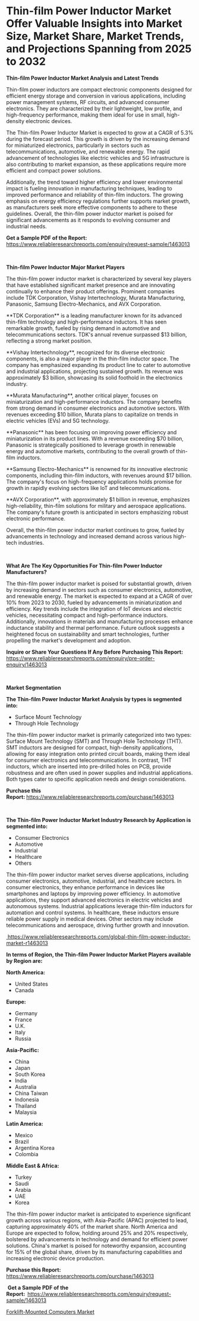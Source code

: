 <p><h1>Thin-film Power Inductor Market Offer Valuable Insights into Market Size, Market Share, Market Trends, and Projections Spanning from 2025 to 2032</h1></p><p><strong>Thin-film Power Inductor Market Analysis and Latest Trends</strong></p>
<p><p>Thin-film power inductors are compact electronic components designed for efficient energy storage and conversion in various applications, including power management systems, RF circuits, and advanced consumer electronics. They are characterized by their lightweight, low profile, and high-frequency performance, making them ideal for use in small, high-density electronic devices.</p><p>The Thin-film Power Inductor Market is expected to grow at a CAGR of 5.3% during the forecast period. This growth is driven by the increasing demand for miniaturized electronics, particularly in sectors such as telecommunications, automotive, and renewable energy. The rapid advancement of technologies like electric vehicles and 5G infrastructure is also contributing to market expansion, as these applications require more efficient and compact power solutions.</p><p>Additionally, the trend toward higher efficiency and lower environmental impact is fueling innovation in manufacturing techniques, leading to improved performance and reliability of thin-film inductors. The growing emphasis on energy efficiency regulations further supports market growth, as manufacturers seek more effective components to adhere to these guidelines. Overall, the thin-film power inductor market is poised for significant advancements as it responds to evolving consumer and industrial needs.</p></p>
<p><strong>Get a Sample PDF of the Report:&nbsp;</strong> <a href="https://www.reliableresearchreports.com/enquiry/request-sample/1463013?utm_campaign=2187&utm_medium=2&utm_source=Github&utm_content=ia&utm_term=13022025&utm_id=thin-film-power-inductor">https://www.reliableresearchreports.com/enquiry/request-sample/1463013</a></p>
<p>&nbsp;</p>
<p><strong>Thin-film Power Inductor Major Market Players</strong></p>
<p><p>The thin-film power inductor market is characterized by several key players that have established significant market presence and are innovating continually to enhance their product offerings. Prominent companies include TDK Corporation, Vishay Intertechnology, Murata Manufacturing, Panasonic, Samsung Electro-Mechanics, and AVX Corporation.</p><p>**TDK Corporation** is a leading manufacturer known for its advanced thin-film technology and high-performance inductors. It has seen remarkable growth, fueled by rising demand in automotive and telecommunications sectors. TDK's annual revenue surpassed $13 billion, reflecting a strong market position.</p><p>**Vishay Intertechnology**, recognized for its diverse electronic components, is also a major player in the thin-film inductor space. The company has emphasized expanding its product line to cater to automotive and industrial applications, projecting sustained growth. Its revenue was approximately $3 billion, showcasing its solid foothold in the electronics industry.</p><p>**Murata Manufacturing**, another critical player, focuses on miniaturization and high-performance inductors. The company benefits from strong demand in consumer electronics and automotive sectors. With revenues exceeding $10 billion, Murata plans to capitalize on trends in electric vehicles (EVs) and 5G technology.</p><p>**Panasonic** has been focusing on improving power efficiency and miniaturization in its product lines. With a revenue exceeding $70 billion, Panasonic is strategically positioned to leverage growth in renewable energy and automotive markets, contributing to the overall growth of thin-film inductors.</p><p>**Samsung Electro-Mechanics** is renowned for its innovative electronic components, including thin-film inductors, with revenues around $17 billion. The company's focus on high-frequency applications holds promise for growth in rapidly evolving sectors like IoT and telecommunications.</p><p>**AVX Corporation**, with approximately $1 billion in revenue, emphasizes high-reliability, thin-film solutions for military and aerospace applications. The company's future growth is anticipated in sectors emphasizing robust electronic performance. </p><p>Overall, the thin-film power inductor market continues to grow, fueled by advancements in technology and increased demand across various high-tech industries.</p></p>
<p>&nbsp;</p>
<p><strong>What Are The Key Opportunities For Thin-film Power Inductor Manufacturers?</strong></p>
<p><p>The thin-film power inductor market is poised for substantial growth, driven by increasing demand in sectors such as consumer electronics, automotive, and renewable energy. The market is expected to expand at a CAGR of over 10% from 2023 to 2030, fueled by advancements in miniaturization and efficiency. Key trends include the integration of IoT devices and electric vehicles, necessitating compact and high-performance inductors. Additionally, innovations in materials and manufacturing processes enhance inductance stability and thermal performance. Future outlook suggests a heightened focus on sustainability and smart technologies, further propelling the market's development and adoption.</p></p>
<p><strong>Inquire or Share Your Questions If Any Before Purchasing This Report:</strong> <a href="https://www.reliableresearchreports.com/enquiry/pre-order-enquiry/1463013?utm_campaign=2187&utm_medium=2&utm_source=Github&utm_content=ia&utm_term=13022025&utm_id=thin-film-power-inductor">https://www.reliableresearchreports.com/enquiry/pre-order-enquiry/1463013</a></p>
<p>&nbsp;</p>
<p><strong>Market Segmentation</strong></p>
<p><strong>The Thin-film Power Inductor Market Analysis by types is segmented into:</strong></p>
<p><ul><li>Surface Mount Technology</li><li>Through Hole Technology</li></ul></p>
<p><p>The thin-film power inductor market is primarily categorized into two types: Surface Mount Technology (SMT) and Through Hole Technology (THT). SMT inductors are designed for compact, high-density applications, allowing for easy integration onto printed circuit boards, making them ideal for consumer electronics and telecommunications. In contrast, THT inductors, which are inserted into pre-drilled holes on PCB, provide robustness and are often used in power supplies and industrial applications. Both types cater to specific application needs and design considerations.</p></p>
<p><strong>Purchase this Report:&nbsp;</strong><a href="https://www.reliableresearchreports.com/purchase/1463013?utm_campaign=2187&utm_medium=2&utm_source=Github&utm_content=ia&utm_term=13022025&utm_id=thin-film-power-inductor">https://www.reliableresearchreports.com/purchase/1463013</a></p>
<p>&nbsp;</p>
<p><strong>The Thin-film Power Inductor Market Industry Research by Application is segmented into:</strong></p>
<p><ul><li>Consumer Electronics</li><li>Automotive</li><li>Industrial</li><li>Healthcare</li><li>Others</li></ul></p>
<p><p>The thin-film power inductor market serves diverse applications, including consumer electronics, automotive, industrial, and healthcare sectors. In consumer electronics, they enhance performance in devices like smartphones and laptops by improving power efficiency. In automotive applications, they support advanced electronics in electric vehicles and autonomous systems. Industrial applications leverage thin-film inductors for automation and control systems. In healthcare, these inductors ensure reliable power supply in medical devices. Other sectors may include telecommunications and aerospace, driving further growth and innovation.</p></p>
<p><a href="https://www.reliableresearchreports.com/global-thin-film-power-inductor-market-r1463013?utm_campaign=2187&utm_medium=2&utm_source=Github&utm_content=ia&utm_term=13022025&utm_id=thin-film-power-inductor">&nbsp;https://www.reliableresearchreports.com/global-thin-film-power-inductor-market-r1463013</a></p>
<p><strong>In terms of Region, the Thin-film Power Inductor Market Players available by Region are:</strong></p>
<p>
    <p> <strong> North America: </strong>
        <ul>
            <li>United States</li>
            <li>Canada</li>
        </ul>
        </p> 
    <p> <strong> Europe: </strong>
        <ul>
            <li>Germany</li>
            <li>France</li>
            <li>U.K.</li>
            <li>Italy</li>
            <li>Russia</li>
        </ul>
        </p> 
    <p> <strong> Asia-Pacific: </strong>
        <ul>
            <li>China</li>
            <li>Japan</li>
            <li>South Korea</li>
            <li>India</li>
            <li>Australia</li>
            <li>China Taiwan</li>
            <li>Indonesia</li>
            <li>Thailand</li>
            <li>Malaysia</li>
        </ul>
        </p> 
    <p> <strong> Latin America: </strong>
        <ul>
            <li>Mexico</li>
            <li>Brazil</li>
            <li>Argentina Korea</li>
            <li>Colombia</li>
        </ul>
        </p> 
    <p> <strong> Middle East & Africa: </strong>
        <ul>
            <li>Turkey</li>
            <li>Saudi</li>
            <li>Arabia</li>
            <li>UAE</li>
            <li>Korea</li>
        </ul>
    </p>
    </p>
<p><p>The thin-film power inductor market is anticipated to experience significant growth across various regions, with Asia-Pacific (APAC) projected to lead, capturing approximately 40% of the market share. North America and Europe are expected to follow, holding around 25% and 20% respectively, bolstered by advancements in technology and demand for efficient power solutions. China's market is poised for noteworthy expansion, accounting for 15% of the global share, driven by its manufacturing capabilities and increasing electronic device production.</p></p>
<p><strong>Purchase this Report: </strong><a href="https://www.reliableresearchreports.com/purchase/1463013?utm_campaign=2187&utm_medium=2&utm_source=Github&utm_content=ia&utm_term=13022025&utm_id=thin-film-power-inductor">https://www.reliableresearchreports.com/purchase/1463013</a></p>
<p>&nbsp;<strong>Get a Sample PDF of the Report:&nbsp;&nbsp;</strong><a href="https://www.reliableresearchreports.com/enquiry/request-sample/1463013?utm_campaign=2187&utm_medium=2&utm_source=Github&utm_content=ia&utm_term=13022025&utm_id=thin-film-power-inductor">https://www.reliableresearchreports.com/enquiry/request-sample/1463013</a></p>
<p><strong></strong></p>
<p><p><a href="https://github.com/sca704osol/Market-Research-Report-List-1/blob/main/forklift-mounted-computers-market.md?utm_campaign=2187&utm_medium=2&utm_source=Github&utm_content=ia&utm_term=13022025&utm_id=thin-film-power-inductor">Forklift-Mounted Computers Market</a></p></p>